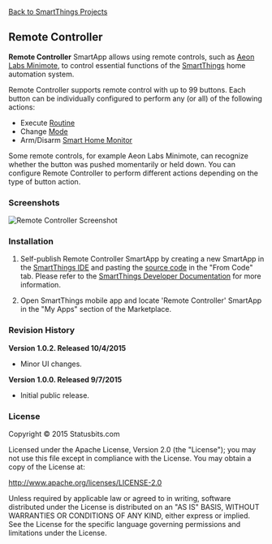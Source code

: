 [Back to SmartThings Projects](https://github.com/statusbits/smartthings)

Remote Controller
-----------------

**Remote Controller** SmartApp allows using remote controls, such as [Aeon Labs
Minimote](http://www.amazon.com/Aeon-Labs-DSA03202-v1-Minimote/dp/B00KU7ERAW/),
to control essential functions of the [SmartThings](http://www.smartthings.com)
home automation system.

Remote Controller supports remote control with up to 99 buttons. Each button
can be individually configured to perform any (or all) of the following
actions:

* Execute [Routine](https://support.smartthings.com/hc/en-us/articles/205380034-Meet-Routines)
* Change [Mode](https://support.smartthings.com/hc/en-us/articles/200962880-How-Do-Modes-Work-)
* Arm/Disarm [Smart Home Monitor](https://support.smartthings.com/hc/en-us/articles/205380154-Meet-Smart-Home-Monitor)

Some remote controls, for example Aeon Labs Minimote, can recognize whether
the button was pushed momentarily or held down. You can configure Remote
Controller to perform different actions depending on the type of button
action.

### Screenshots

![Remote Controller Screenshot](http://statusbits.github.io/images/RemoteController-01.jpg)

### Installation

1. Self-publish Remote Controller SmartApp by creating a new SmartApp in the
[SmartThings IDE](https://graph.api.smartthings.com) and pasting the
[source code](https://raw.githubusercontent.com/statusbits/smartthings/master/smartapps/statusbits/remote-controller.src/remote-controller.groovy)
in the "From Code" tab. Please refer to the
[SmartThings Developer Documentation](http://docs.smartthings.com/en/latest/index.html)
for more information.

2. Open SmartThings mobile app and locate 'Remote Controller' SmartApp in the
"My Apps" section of the Marketplace.

### Revision History

**Version 1.0.2. Released 10/4/2015**

* Minor UI changes.

**Version 1.0.0. Released 9/7/2015**

* Initial public release.

### License

Copyright © 2015 Statusbits.com

Licensed under the Apache License, Version 2.0 (the "License"); you may not
use this file except in compliance with the License. You may obtain a copy
of the License at:

<http://www.apache.org/licenses/LICENSE-2.0>

Unless required by applicable law or agreed to in writing, software
distributed under the License is distributed on an "AS IS" BASIS, WITHOUT
WARRANTIES OR CONDITIONS OF ANY KIND, either express or implied. See the
License  for the specific language governing permissions and limitations
under the License.
